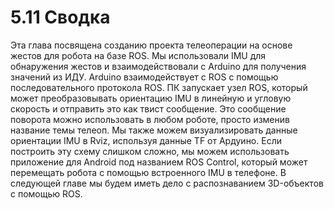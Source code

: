 # 5.11 Сводка

Эта глава посвящена созданию проекта телеоперации на основе жестов для робота на базе ROS. Мы использовали IMU для обнаружения жестов и взаимодействовали с Arduino для получения значений из ИДУ. Arduino взаимодействует с ROS с помощью последовательного протокола ROS. ПК  запускает узел ROS, который может преобразовывать ориентацию IMU в линейную и угловую скорость и отправить это как твист сообщение. Это сообщение поворота можно использовать в любом роботе, просто изменив название темы телеоп. Мы также можем визуализировать данные ориентации IMU в Rviz, используя данные TF от Ардуино. Если построить эту схему слишком сложно, мы можем использовать приложение для Android под названием ROS Control, который может перемещать робота с помощью встроенного IMU в телефоне. В следующей главе мы будем иметь дело с распознаванием 3D-объектов с помощью ROS.

